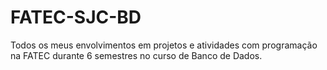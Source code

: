 # FATEC-SJC-BD
Todos os meus envolvimentos em projetos e atividades com programação na FATEC durante 6 semestres no curso de Banco de Dados.
